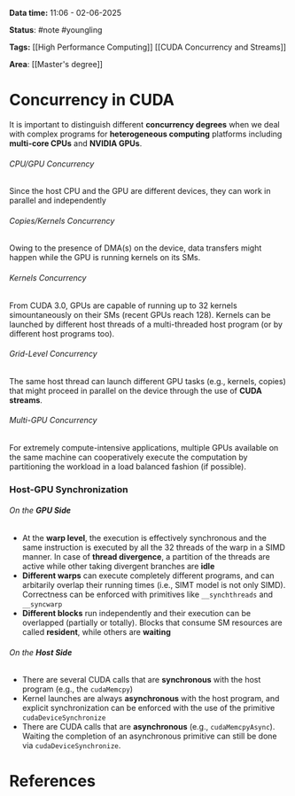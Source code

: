 **Data time:** 11:06 - 02-06-2025

**Status**: #note #youngling 

**Tags:** [[High Performance Computing]] [[CUDA Concurrency and Streams]]

**Area**: [[Master's degree]]
# Concurrency in CUDA

It is important to distinguish different **concurrency degrees** when we deal with complex programs for **heterogeneous computing** platforms including **multi-core CPUs** and **NVIDIA GPUs**.
###### CPU/GPU Concurrency
Since the host CPU and the GPU are different devices, they can work in parallel and independently
###### Copies/Kernels Concurrency
Owing to the presence of DMA(s) on the device, data transfers might happen while the GPU is running kernels on its SMs.
###### Kernels Concurrency 
From CUDA 3.0, GPUs are capable of running up to 32 kernels simountaneously on their SMs (recent GPUs reach 128). Kernels can be launched by different host threads of a multi-threaded host program (or by different host programs too).
###### Grid-Level Concurrency
The same host thread can launch different GPU tasks (e.g., kernels, copies) that might proceed in parallel on the device through the use of **CUDA streams**.
###### Multi-GPU Concurrency
For extremely compute-intensive applications, multiple GPUs available on the same machine can cooperatively execute the computation by partitioning the workload in a load balanced fashion (if possible).

### Host-GPU Synchronization
###### On the **GPU Side**
- At the **warp level**, the execution is effectively synchronous and the same instruction is executed by all the 32 threads of the warp in a SIMD manner. In case of **thread divergence**, a partition of the threads are active while other taking divergent branches are **idle**
- **Different warps** can execute completely different programs, and can arbitarily overlap their running times (i.e., SIMT model is not only SIMD). Correctness can be enforced with primitives like `__synchthreads` and `__syncwarp`
- **Different blocks** run independently and their execution can be overlapped (partially or totally). Blocks that consume SM resources are called **resident**, while others are **waiting**
###### On the **Host Side**
- There are several CUDA calls that are **synchronous** with the host program (e.g., the `cudaMemcpy`)
- Kernel launches are always **asynchronous** with the host program, and explicit synchronization can be enforced with the use of the primitive `cudaDeviceSynchronize`
- There are CUDA calls that are **asynchronous** (e.g., `cudaMemcpyAsync`). Waiting the completion of an asynchronous primitive can still be done via `cudaDeviceSynchronize`.


# References